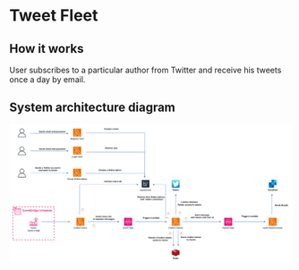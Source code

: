# Tweet Fleet

## How it works

User subscribes to a particular author from Twitter and receive his tweets once a day by email.

## System architecture diagram

![Schema](resources/system-diagram.png)
